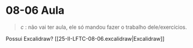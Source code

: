 # 08-06 Aula

> *c* : não vai ter aula, ele só mandou fazer o trabalho dele/exercícios.

Possui Excalidraw? [[25-II-LFTC-08-06.excalidraw|Excalidraw]]
